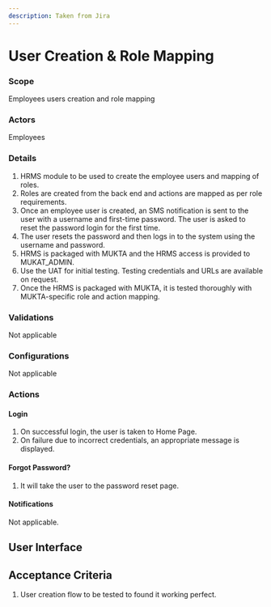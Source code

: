 ```yaml
---
description: Taken from Jira
---
```


# User Creation & Role Mapping

### Scope

Employees users creation and role mapping

### Actors

Employees

### Details

1. HRMS module to be used to create the employee users and mapping of roles.
2. Roles are created from the back end and actions are mapped as per role requirements.&#x20;
3. Once an employee user is created, an SMS notification is sent to the user with a username and first-time password. The user is asked to reset the password login for the first time.
4. The user resets the password and then logs in to the system using the username and password.
5. HRMS is packaged with MUKTA and the HRMS access is provided to MUKAT\_ADMIN.
6. Use the UAT for initial testing. Testing credentials and URLs are available on request.&#x20;
7. Once the HRMS is packaged with MUKTA, it is tested thoroughly with MUKTA-specific role and action mapping.

### Validations

Not applicable

### Configurations

Not applicable

### Actions

#### Login

1. On successful login, the user is taken to Home Page.
2. On failure due to incorrect credentials, an appropriate message is displayed.

#### Forgot Password?

1. It will take the user to the password reset page.

#### Notifications

Not applicable.

## User Interface



## Acceptance Criteria

1. User creation flow to be tested to found it working perfect.

